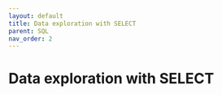 ```yaml
---
layout: default
title: Data exploration with SELECT
parent: SQL
nav_order: 2
---
```


# Data exploration with SELECT